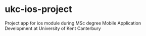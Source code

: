 # ukc-ios-project
Project app for ios module during MSc degree Mobile Application Development at University of Kent Canterbury
